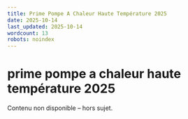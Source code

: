 ```yaml
---
title: Prime Pompe A Chaleur Haute Température 2025
date: 2025-10-14
last_updated: 2025-10-14
wordcount: 13
robots: noindex
---
```


# prime pompe a chaleur haute température 2025

Contenu non disponible – hors sujet.